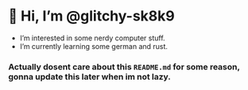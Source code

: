 # 👋 Hi, I’m @glitchy-sk8k9
-  I’m interested in some nerdy computer stuff.
-  I’m currently learning some german and rust.

### Actually dosent care about this `README.md` for some reason, gonna update this later when im not lazy.

